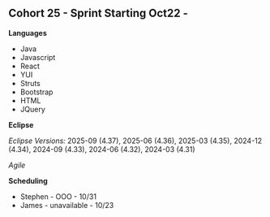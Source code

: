 ## Cohort 25 - Sprint Starting Oct22 -

**Languages**

- Java
- Javascript
- React
- YUI
- Struts
- Bootstrap
- HTML
- JQuery


**Eclipse**

*Eclipse Versions:* 2025-09 (4.37), 2025-06 (4.36), 2025-03 (4.35), 2024-12 (4.34), 2024-09 (4.33), 2024-06 (4.32), 2024-03 (4.31)

*Agile*
 

**Scheduling**  

- Stephen - OOO - 10/31
- James - unavailable - 10/23